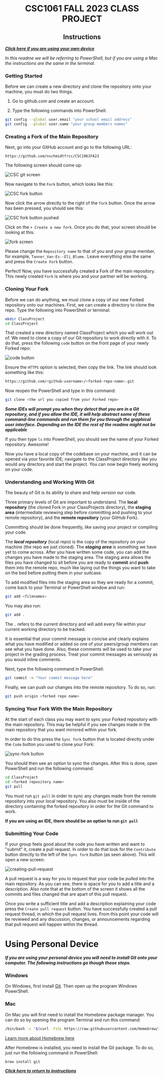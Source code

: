 <div align="center">

# CSC1061 FALL 2023 CLASS PROJECT

## Instructions

</div>

[***Click here if you are using your own device***](https://github.com/vanestw/Tanner_Van-Es--Eli_Blume/tree/main#using-personal-device)

*In this readme we will be referring to PowerShell, but if you are using a Mac the instructions are the same in the terminal.*

### Getting Started

Before we can create a new directory and clone the repository onto your machine, you must do two things.

1. Go to github.com and create an account.

2. Type the following commands into PowerShell:

```bash
git config --global user.email "your school email address"
git config --global user.name "your group members names"
```

### Creating a Fork of the Main Repository

Next, go into your GitHub account and go to the following URL:

```
https://github.com/nschmidtfrcc/CSC1061FA23
```

The following screen should come up:

![CSC git screen](./assets/csc1061-git-full-window.png)

Now navigate to the `Fork` button, which looks like this:

![CSC fork button](./assets/csc-git-fork-button.png)

Now click the arrow directly to the right of the `fork` button. Once the arrow has been pressed, you should see this:

![CSC fork button pushed](./assets/csc-fork-button-pressed.png)

Click on the `+ Create a new fork`. Once you do that, your screen should be looking at this:

![fork screen](./assets/fork-screen.png)

Please change the `Repository name` to that of you and your group member, for example, `Tanner_Van-Es--Eli_Blume.` Leave everything else the same and press the `Create Fork` button.

Perfect! Now, you have successfully created a Fork of the main repository. This newly created `Fork` is where you and your partner will be working.

### Cloning Your Fork

Before we can do anything, we must clone a copy of our new Forked repository onto our machines. First, we can create a directory to clone the repo. Type the following into PowerShell or terminal:

```bash
mkdir ClassProject
cd ClassProject
```

That created a new directory named ClassProject which you will work out of. We need to clone a copy of our Git repository to work directly with it. To do that, press the following `code` button on the front page of your newly Forked repo:

![code button](./assets/code-button-clone.png)

Ensure the `HTTPS` option is selected, then copy the link. The link should look something like this: 

```bash
https://github.com/<github-username>/<forked-repo-name>.git
```

Now reopen the PowerShell and type in this command:

```bash
git clone <the url you copied from your Forked repo>
```

***Some IDEs will prompt you when they detect that you are in a Git repository, and if you allow the IDE, it will help abstract some of these command-line commands and run them for you through the graphical user interface. Depending on the IDE the rest of the readme might not be applicable***

If you then type `ls` into PowerShell, you should see the name of your Forked repository. Awesome!

Now you have a local copy of the codebase on your machine, and it can be opened via your favorite IDE; navigate to the ClassProject directory like you would any directory and start the project. You can now begin freely working on your code.

### Understanding and Working With Git

The beauty of Git is its ability to share and help *version* our code.

Three primary levels of Git are important to understand. The **local repository** (the cloned Fork in your ClassProjects directory), the **staging area** (intermediate reviewing step before committing and pushing to your remote repository), and the **remote repository** (your GitHub Fork).

Committing should be done frequently, like saving your project or compiling your code. 

The ***local repository*** (local repo)  is the copy of the repository on your machine (the repo we just cloned). The ***staging area*** is something we have yet to come across. After you have written some code, you can add the changes you have made to the staging area. The staging area allows the files you have changed to sit before you are ready to **commit** and **push** them into the remote repo, much like laying out the things you want to take on the bed before putting them in your suitcase. 

To add modified files into the staging area so they are ready for a commit, come back to your Terminal or PowerShell window and run:

```bash
git add <filenames>
```

You may also run:

```bash
git add .
```

The `.` refers to the current directory and will add every file within your current working directory to be tracked.

It is essential that your commit message is concise and clearly explains what you have modified or added so one of your peers/group members can see what you have done. Also, these comments will be used to take your project in the grading process. Treat your commit messages as seriously as you would inline comments.

Next, type the following command in PowerShell:

```bash
git commit -m "Your commit message here"
```

Finally, we can push our changes into the remote repository. To do so, run:

```bash
git push origin <forked repo name>
```

### Syncing Your Fork With the Main Repository

At the start of each class you may want to sync your Forked repository with the main repository. This may be helpful if you see changes made in the main repository that you want mirrored within your fork. 

In order to do this press the `Sync fork` button that is located directly under the `Code` button you used to clone your Fork:

![sync-fork button](./assets/sync-fork-button.png)

You should then see an option to sync the changes. After this is done, open PowerShell and run the following command:

```bash
cd ClassProject
cd <forked repository name>
git pull
```

You must run `git pull` in order to sync any changes made from the remote repository into your local repository. You also must be inside of the directory containing the forked repository in order for the Git command to work.

**If you are using an IDE, there should be an option to run `git pull`**

### Submitting Your Code

If your group feels good about the code you have written and want to "submit" it, create a pull request. In order to do that look for the `Contribute` button directly to the left of the `Sync fork` button (as seen above). This will open a new screen:

![creating-pull-request](./assets/creating-pull-request.png)

A pull request is a way for you to request that your code be *pulled* into the main repository. As you can see, there is space for you to add a title and a description. Also note that at the bottom of the screen it shows all the commits and files changed that are apart of this pull request.

Once you write a sufficient title and add a description explaining your code press the `Create pull request` button. You have successfully created a pull request thread, in which the pull request lives. From this point your code will be reviewed and any discussion, changes, or announcements regarding that pull request will happen within the thread.

# Using Personal Device

***If you are using your personal device you will need to install Git onto your computer. The following instructions go though those steps.***

### Windows

On Windows, first install [Git](https://git-scm.com/download/win). Then open up the program Windows PowerShell.

### Mac

On Mac you will first need to install the Homebrew package manager. You can do so by opening the program Terminal and run this command:

```bash
/bin/bash -c "$(curl -fsSL https://raw.githubusercontent.com/Homebrew/install/HEAD/install.sh)"
```

[Learn more about Homebrew here](https://brew.sh/)

After Homebrew is installed, you need to install the Git package. To do so, just run the following command in PowerShell:

```homebrew
brew install git
```

[***Click here to return to instructions***](https://github.com/vanestw/Tanner_Van-Es--Eli_Blume/tree/main#instructions)

